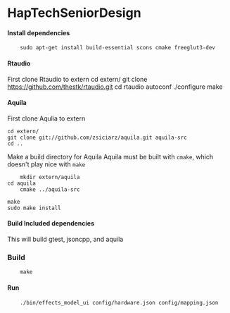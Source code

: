 # HapTechSeniorDesign

#### Install dependencies

        sudo apt-get install build-essential scons cmake freeglut3-dev 

#### Rtaudio
First clone Rtaudio to extern
	cd extern/
	git clone https://github.com/thestk/rtaudio.git
	cd rtaudio
	autoconf
	./configure
	make
#### Aquila

First clone Aqulia to extern

	cd extern/
	git clone git://github.com/zsiciarz/aquila.git aquila-src
	cd ..

Make a build directory for Aquila
Aquila must be built with `cmake`, which doesn't play nice with `make`

        mkdir extern/aquila
	cd aquila
        cmake ../aquila-src
 	
	make
	sudo make install

#### Build Included dependencies

This will build gtest, jsoncpp, and aquila

### Build

        make

#### Run

        ./bin/effects_model_ui config/hardware.json config/mapping.json
